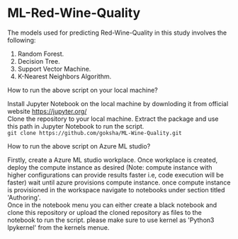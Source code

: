 # ML-Red-Wine-Quality

The models used for predicting Red-Wine-Quality in this study involves the following:
1) Random Forest.
2) Decision Tree.
3) Support Vector Machine.
4) K-Nearest Neighbors Algorithm.


How to run the above script on your local machine?  
  
Install Jupyter Notebook on the local machine by downloding it from official website https://jupyter.org/   
Clone the repository to your local machine. Extract the package and use this path in Jupyter Notebook to run the script.  
```git clone https://github.com/goksha/ML-Wine-Quality.git ```

How to run the above script on Azure ML studio?  
  
Firstly, create a Azure ML studio workplace. Once workplace is created, deploy the compute instance as desired (Note: compute instance with higher configurations can provide results faster i.e, code execution will be faster) wait until azure provisions compute instance. once compute instance is provisioned in the workspace navigate to notebooks under section titled 'Authoring'.  
Once in the notebook menu you can either create a black notebook and clone this repository or upload the cloned repository as files to the notebook to run the script. please make sure to use kernel as 'Python3 Ipykernel' from the kernels menue.  
